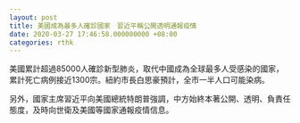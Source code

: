 ```yaml
---
layout: post
title: 美國成為最多人確診國家　習近平稱公開透明通報疫情
date: 2020-03-27 17:46:58.000000000 +08:00
categories: rthk
---
```


美國累計超過85000人確診新型肺炎，取代中國成為全球最多人受感染的國家，累計死亡病例接近1300宗。紐約市長白思豪預計，全市一半人口可能染病。

另外，國家主席習近平向美國總統特朗普強調，中方始終本著公開、透明、負責任態度，及時向世衛及美國等國家通報疫情信息。
